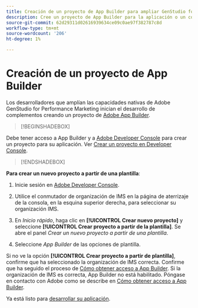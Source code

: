 ```yaml
---
title: Creación de un proyecto de App Builder para ampliar GenStudio for Performance Marketing
description: Cree un proyecto de App Builder para la aplicación o un complemento.
source-git-commit: 62d29311d02616939634ce09c0ae97f382787c8d
workflow-type: tm+mt
source-wordcount: '206'
ht-degree: 1%

---
```


# Creación de un proyecto de App Builder

Los desarrolladores que amplían las capacidades nativas de Adobe GenStudio for Performance Marketing inician el desarrollo de complementos creando un proyecto de [Adobe App Builder](https://developer.adobe.com/app-builder/).

>[!BEGINSHADEBOX]

Debe tener acceso a App Builder y a [Adobe Developer Console](https://developer.adobe.com/developer-console/) para crear un proyecto para su aplicación. Ver [Crear un proyecto en Developer Console](https://developer.adobe.com/app-builder/docs/getting_started/first_app#2-create-a-new-project-on-developer-console).

>[!ENDSHADEBOX]

**Para crear un nuevo proyecto a partir de una plantilla**:

1. Inicie sesión en [Adobe Developer Console](https://developer.adobe.com/developer-console/).

1. Utilice el conmutador de organización de IMS en la página de aterrizaje de la consola, en la esquina superior derecha, para seleccionar su organización IMS.

1. En _Inicio rápido_, haga clic en **[!UICONTROL Crear nuevo proyecto]** y seleccione **[!UICONTROL Crear proyecto a partir de la plantilla]**. Se abre el panel _Crear un nuevo proyecto a partir de una plantilla_.

1. Seleccione _App Builder_ de las opciones de plantilla.

Si no ve la opción **[!UICONTROL Crear proyecto a partir de plantilla]**, confirme que ha seleccionado la organización de IMS correcta. Confirme que ha seguido el proceso de [Cómo obtener acceso a App Builder](https://developer.adobe.com/app-builder/docs/overview/getting_access/). Si la organización de IMS es correcta, App Builder no está habilitado. Póngase en contacto con Adobe como se describe en [Cómo obtener acceso a App Builder](https://developer.adobe.com/app-builder/docs/overview/getting_access/).

Ya está listo para [desarrollar su aplicación](create-app.md).
